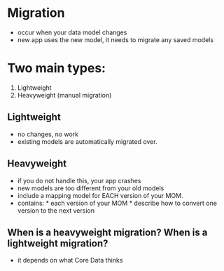 #  Migration

* occur when your data model changes
* new app uses the new model, it needs to migrate any saved models


# Two main types:

1. Lightweight
2. Heavyweight (manual migration)


## Lightweight

* no changes, no work
* existing models are automatically migrated over.


## Heavyweight 

* if you do not handle this, your app crashes
* new models are too different from your old models
* include a mapping model for EACH version of your MOM.
* contains:
        * each version of your MOM
        * describe how to convert one version to the next version



## When is a heavyweight migration? When is a lightweight migration?

* it depends on what Core Data thinks

